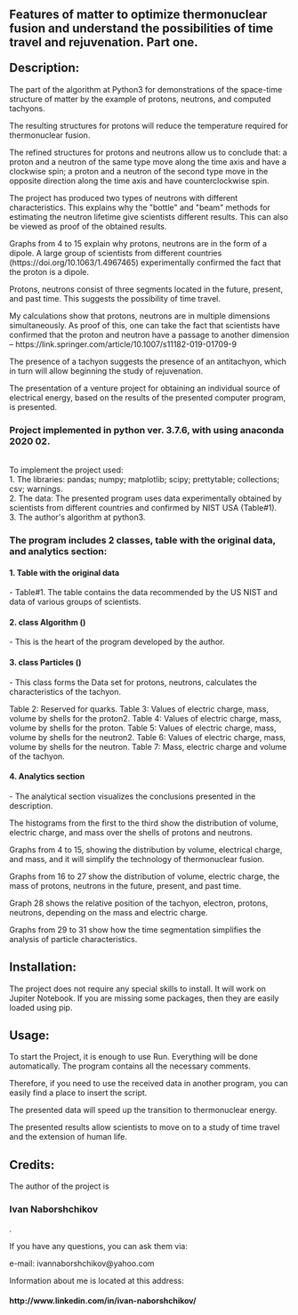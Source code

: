 <html>
<head>
<title>
Page README <br>
Project name: <br> 
<h1> Keywords: tachyon, python, quarks, protons, neutrons, thermonuclear fusion, time. </h1>
</title>
</head>
<body>
<h2> <p> Features of matter to optimize thermonuclear fusion and understand the possibilities of time travel and rejuvenation. Part one. </p>
Description: </h2>
<p> The part of the algorithm at Python3 for demonstrations of the space-time structure of matter by the example of protons, neutrons, and computed tachyons. </p>
<p> The resulting structures for protons will reduce the temperature required for thermonuclear fusion. </p>
<p> The refined structures for protons and neutrons allow us to conclude that: a proton and a neutron of the same type move along the time axis and have a clockwise spin; a proton and a neutron of the second type move in the opposite direction along the time axis and have counterclockwise spin. </p>
<p> The project has produced two types of neutrons with different characteristics. This explains why the "bottle" and "beam" methods for estimating the neutron lifetime give scientists different results. This can also be viewed as proof of the obtained results. </p>
<p> Graphs from 4 to 15 explain why protons, neutrons are in the form of a dipole. A large group of scientists from different countries (https://doi.org/10.1063/1.4967465) experimentally confirmed the fact that the proton is a dipole. </p>
<p>Protons, neutrons consist of three segments located in the future, present, and past time. This suggests the possibility of time travel. </p>
<p> My calculations show that protons, neutrons are in multiple dimensions simultaneously. As proof of this, one can take the fact that scientists have confirmed that the proton and neutron have a passage to another dimension – https://link.springer.com/article/10.1007/s11182-019-01709-9 </p>
<p> The presence of a tachyon suggests the presence of an antitachyon, which in turn will allow beginning the study of rejuvenation. </p>
<p> The presentation of a venture project for obtaining an individual source of electrical energy, based on the results of the presented computer program, is presented. </p>
<p> <h3> Project implemented in python ver. 3.7.6, with using anaconda 2020 02. </h3> <br>
To implement the project used: <br>
1. The libraries: pandas; numpy; matplotlib; scipy; prettytable; collections; csv; warnings. <br>
2. The data: The presented program uses data experimentally obtained by scientists from different countries and confirmed by NIST USA (Table#1). <br>
3. The author's algorithm at python3. </p>
<p><h3> The program includes 2 classes, table with the original data, and analytics section: </h3> </p>
<p> <h4> 1. Table with the original data </h4>  - Table#1. The table contains the data recommended by the US NIST and data of various groups of scientists. </p>

<p> <h4> 2. class Algorithm ()</h4>   - This is the heart of the program developed by the author. </p>

<p> <h4> 3. class Particles () </h4>   - This class forms the Data set for protons, neutrons, calculates the characteristics of the tachyon. </p>
<p> Table 2: Reserved for quarks.  Table 3: Values of electric charge, mass, volume by shells for the proton2. Table 4: Values of electric charge, mass, volume by shells for the proton. Table 5: Values of electric charge, mass, volume by shells for the neutron2. Table 6: Values of electric charge, mass, volume by shells for the neutron. Table 7: Mass, electric charge and volume of the tachyon. </p>
<p> <h4> 4. Analytics section </h4>   - The analytical section visualizes the conclusions presented in the description. </p>
<p> The histograms from the first to the third show the distribution of volume, electric charge, and mass over the shells of protons and neutrons. </p>
<p> Graphs from 4 to 15, showing the distribution by volume, electrical charge, and mass,  and it will simplify the technology of thermonuclear fusion. </p>
<p> Graphs from 16 to 27 show the distribution of volume, electric charge, the mass of protons, neutrons in the future, present, and past time. </p>
<p> Graph 28 shows the relative position of the tachyon, electron, protons, neutrons, depending on the mass and electric charge. </p>
<p> Graphs from 29 to 31 show how the time segmentation simplifies the analysis of particle characteristics.  </p>
<h2> Installation: </h2>
<p> The project does not require any special skills to install. It will work on Jupiter Notebook. If you are missing some packages, then they are easily loaded using pip. </p>
<h2> Usage:  </h2>
<p> To start the Project, it is enough to use Run. Everything will be done automatically. The program contains all the necessary comments.  </p>
<p> Therefore, if you need to use the received data in another program, you can easily find a place to insert the script.  </p>
<p> The presented data will speed up the transition to thermonuclear energy. </p>
<p> The presented results allow scientists to move on to a study of time travel and the extension of human life. </p>

<h2> Credits: </h2>
<p> The author of the project is <h3> Ivan Naborshchikov</h3>.  </p>
<p> If you have any questions, you can ask them via: </p>
<p> e-mail: ivannaborshchikov@yahoo.com </p>
<p> Information about me is located at this address: <br>
<h4>  http://www.linkedin.com/in/ivan-naborshchikov/ </h4> </p>
 </body>
</html> 
